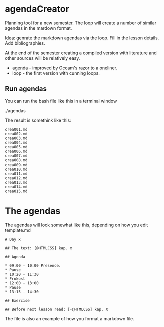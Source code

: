 # agendaCreator 

Planning tool for a new semester. 
The loop will create a number of similar agendas in the mardown format.

Idea: genrate the markdown agendas via the loop. Fill in the lesson details.
Add bibliographies.

At the end of the semester creating a compiled version with literature and other sources will be relatively easy.

* agenda - improved by Occam's razor to a oneliner.
* loop - the first version with cunning loops.

## Run agendas

You can run the bash file like this in a terminal window

  ./agendas

The result is somethink like this:

~~~~
crea001.md
crea002.md
crea003.md
crea004.md
crea005.md
crea006.md
crea007.md
crea008.md
crea009.md
crea010.md
crea011.md
crea012.md
crea013.md
crea014.md
crea015.md
~~~~

# The agendas

The agendas will look somewhat like this, 
depending on how you edit template.md

~~~~
# Day x

## The text: [@HTMLCSS] kap. x

## Agenda

* 09:00 - 10:00 Presence. 
* Pause 
* 10:20 - 11:30
* Frokost
* 12:00 - 13:00
* Pause
* 13:15 - 14:30

## Exercise

## Before next lesson read: [-@HTMLCSS] kap. X
~~~~

The file is also an example of how you format a markdown file.



